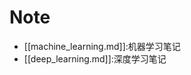 # Note

- [[machine_learning.md]]:机器学习笔记
- [[deep_learning.md]]:深度学习笔记


[//begin]: # "Autogenerated link references for markdown compatibility"
[inbox]: inbox "Inbox"
[foam-tips]: foam-tips "Foam tips"
[todo]: todo "Todo"
[//end]: # "Autogenerated link references"